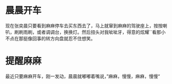 # 晨晨开车

现在张奕晨只要看到麻麻停车去买东西去了，马上就窜到麻麻的驾驶座上，按按喇叭，刷刷雨刷，或者调调台，换换灯。然后扭头对我呲呲牙，得意的炫耀``看那小不点在那挺像回事的转方向盘就忍不住想笑。

# 提醒麻麻

最近只要麻麻开车，刚一发动，晨晨就嘟嘟着嘴说，”麻麻，慢慢，麻麻，慢慢“